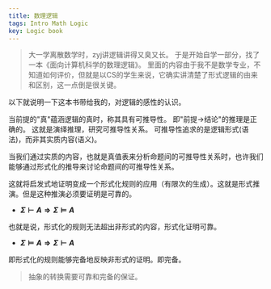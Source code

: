 ```yaml
---
title: 数理逻辑
tags: Intro Math Logic
key: Logic book
---
```


> 大一学离散数学时，zyj讲逻辑讲得又臭又长。 于是开始自学一部分，找了一本《面向计算机科学的数理逻辑》。
> 里面的内容由于我不是数学专业，不知道如何评价，但就是以CS的学生来说，它确实讲清楚了形式逻辑的由来和区别，这一点倒是很关键。

<!--more-->

以下就说明一下这本书带给我的，对逻辑的感性的认识。

当前提的"真"蕴涵逻辑的真时，称其具有可推导性。 
即"前提$\rightarrow$结论"的推理是正确的。
这就是演绎推理，研究可推导性关系。
可推导性追求的是逻辑形式(语法)，而非其实质内容(语义)。

当我们通过实质的内容，也就是真值表来分析命题间的可推导性关系时，也许我们能够通过形式化的推导来讨论命题间的可推导性关系。

这就将启发式地证明变成一个形式化规则的应用（有限次的生成）。这就是形式推演。但是这种推演必须要证明是可靠的。

- **$\Sigma \vdash A \Longrightarrow \Sigma \vDash A$**

也就是说，形式化的规则无法超出非形式的内容，形式化证明可靠。

- **$\Sigma \vDash A \Longrightarrow \Sigma \vdash A$**

即形式化的规则能够完备地反映非形式的证明。即完备。

> 抽象的转换需要可靠和完备的保证。







